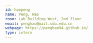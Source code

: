 ```yaml
---
id: haopeng
name: Peng, Hao
room: Lab Building West, 2nd floor
email: penghao@mail.sdu.edu.cn
webpage: https://penghao94.github.io/
type: intern
---
```


